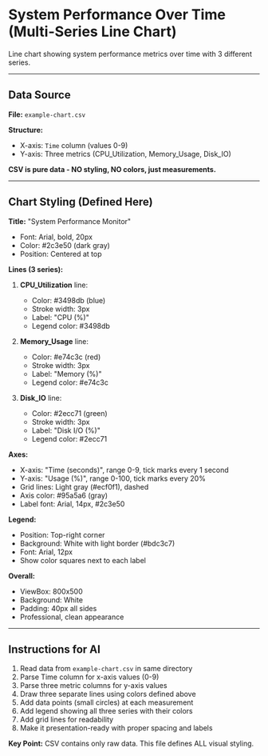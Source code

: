 # System Performance Over Time (Multi-Series Line Chart)

Line chart showing system performance metrics over time with 3 different series.

---

## Data Source

**File:** `example-chart.csv`

**Structure:**
- X-axis: `Time` column (values 0-9)
- Y-axis: Three metrics (CPU_Utilization, Memory_Usage, Disk_IO)

**CSV is pure data - NO styling, NO colors, just measurements.**

---

## Chart Styling (Defined Here)

**Title:** "System Performance Monitor"
- Font: Arial, bold, 20px
- Color: #2c3e50 (dark gray)
- Position: Centered at top

**Lines (3 series):**

1. **CPU_Utilization** line:
   - Color: #3498db (blue)
   - Stroke width: 3px
   - Label: "CPU (%)"
   - Legend color: #3498db

2. **Memory_Usage** line:
   - Color: #e74c3c (red)
   - Stroke width: 3px
   - Label: "Memory (%)"
   - Legend color: #e74c3c

3. **Disk_IO** line:
   - Color: #2ecc71 (green)
   - Stroke width: 3px
   - Label: "Disk I/O (%)"
   - Legend color: #2ecc71

**Axes:**
- X-axis: "Time (seconds)", range 0-9, tick marks every 1 second
- Y-axis: "Usage (%)", range 0-100, tick marks every 20%
- Grid lines: Light gray (#ecf0f1), dashed
- Axis color: #95a5a6 (gray)
- Label font: Arial, 14px, #2c3e50

**Legend:**
- Position: Top-right corner
- Background: White with light border (#bdc3c7)
- Font: Arial, 12px
- Show color squares next to each label

**Overall:**
- ViewBox: 800x500
- Background: White
- Padding: 40px all sides
- Professional, clean appearance

---

## Instructions for AI

1. Read data from `example-chart.csv` in same directory
2. Parse Time column for x-axis values (0-9)
3. Parse three metric columns for y-axis values
4. Draw three separate lines using colors defined above
5. Add data points (small circles) at each measurement
6. Add legend showing all three series with their colors
7. Add grid lines for readability
8. Make it presentation-ready with proper spacing and labels

**Key Point:** CSV contains only raw data. This file defines ALL visual styling.
